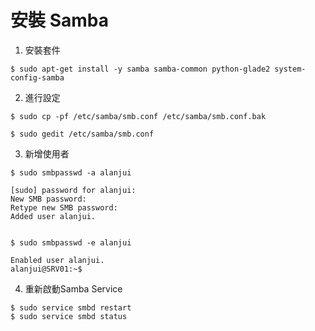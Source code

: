 # 安裝 Samba

  1. 安裝套件

  ```
  $ sudo apt-get install -y samba samba-common python-glade2 system-config-samba
  ```

  2. 進行設定

  ```
  $ sudo cp -pf /etc/samba/smb.conf /etc/samba/smb.conf.bak

  $ sudo gedit /etc/samba/smb.conf
  ```

  3. 新增使用者

  ```
  $ sudo smbpasswd -a alanjui

  [sudo] password for alanjui:
  New SMB password:
  Retype new SMB password:
  Added user alanjui.


  $ sudo smbpasswd -e alanjui

  Enabled user alanjui.
  alanjui@SRV01:~$
  ```

  4. 重新啟動Samba Service

  ```
  $ sudo service smbd restart
  $ sudo service smbd status
  ```
